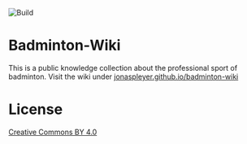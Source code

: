 ![Build](https://img.shields.io/github/actions/workflow/status/jonaspleyer/badminton-wiki/deploy.yml?style=flat-square&label=Build)

# Badminton-Wiki

This is a public knowledge collection about the professional sport of badminton.
Visit the wiki under
[jonaspleyer.github.io/badminton-wiki](https://jonaspleyer.github.io/badminton-wiki/)

# License

[Creative Commons BY 4.0](https://creativecommons.org/licenses/by/4.0/)
